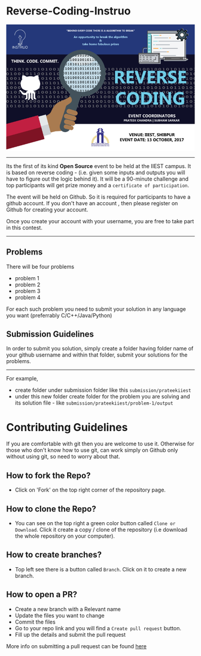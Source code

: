 # Reverse-Coding-Instruo


![](reverse_coding.png)



-------------------------------------------------------------------


Its the first of its kind **Open Source** event to be held at the IIEST campus. It is based on reverse coding - (i.e. given some inputs and outputs you will have to figure out the logic behind it). It will be a 90-minute challenge and top participants will get prize money and a `certificate of participation`.


The event will be held on Github. So it is required for participants to have a github account.
If you don't have an account , then please register on Github for creating your account.

Once you create your account with your username, you are free to take part in this contest.


-------------------------------------------

## Problems
There will be four problems

* problem 1
* problem 2
* problem 3
* problem 4

For each such problem you need to submit your solution in any language you want (preferrably C/C++/Java/Python)

## Submission Guidelines

In order to submit you solution, simply create a folder having folder name of your github username and within that folder, submit your solutions 
for the problems.

-----------------------------------------------

For example,

* create folder under submission folder like this `submission/prateekiiest`
* under this new folder create  folder for the problem you are solving and its solution file - like `submission/prateekiiest/problem-1/output`
  
# Contributing Guidelines


If you are comfortable with git then you are welcome to use it. Otherwise for those who don't know how to use git, can work simply on Github only without using git, so need to worry about that.

## How to fork the Repo?
* Click on 'Fork' on the top right corner of the repository page.

## How to clone the Repo?
* You can see on the top right a green color button called `Clone or Download`. Click it create a copy / clone of the repository (i.e download the whole repository on your computer).

## How to create branches?
* Top left see there is a button called `Branch`. Click on it to create a new branch.

## How to open a PR?
* Create a new branch with a Relevant name
* Update the files you want to change
* Commit the files
* Go to your repo link and you will find a `Create pull request` button.
* Fill up the details and submit the pull request

More info on submitting a pull request can be found [here](https://help.github.com/articles/creating-a-pull-request/)

